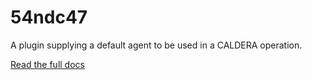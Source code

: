 # 54ndc47

A plugin supplying a default agent to be used in a CALDERA operation.

[Read the full docs](https://caldera.readthedocs.io/en/latest/Plugin-library.html#sandcat-54ndc47)

